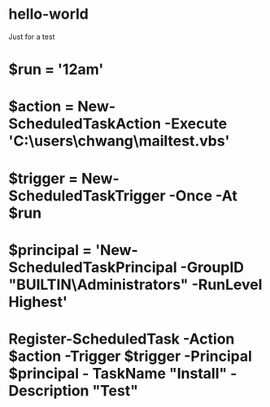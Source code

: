 # hello-world
Just for a test

#    $run = '12am'
#    $action = New-ScheduledTaskAction -Execute 'C:\users\chwang\mailtest.vbs'
#    $trigger = New-ScheduledTaskTrigger -Once -At $run
#    $principal = 'New-ScheduledTaskPrincipal -GroupID "BUILTIN\Administrators" -RunLevel Highest'
#    Register-ScheduledTask -Action $action -Trigger $trigger -Principal $principal -    TaskName "Install" -Description "Test"
